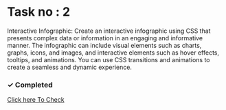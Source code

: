 # Task no : 2

Interactive Infographic: Create an interactive infographic using CSS that presents complex data or information in an engaging and informative manner. The infographic can include visual elements such as charts, graphs, icons, and images, and interactive elements such as hover effects, tooltips, and animations. You can use CSS transitions and animations to create a seamless and dynamic experience.

### <span>&#10003;</span> Completed

<a target="_blank" href="https://banoqabilassignment2task2.netlify.app/" > Click here To Check</a>
